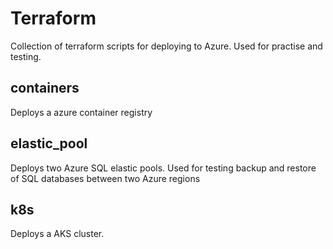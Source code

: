 # Terraform

Collection of terraform scripts for deploying to Azure. Used for practise and testing.

## containers

Deploys a azure container registry

## elastic_pool

Deploys two Azure SQL elastic pools. Used for testing backup and restore of SQL databases between two Azure regions

## k8s

Deploys a AKS cluster.
